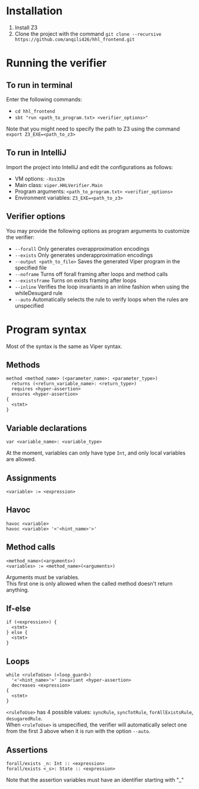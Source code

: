 # Installation
1. Install Z3
2. Clone the project with the command `git clone --recursive https://github.com/anqili426/hhl_frontend.git`

# Running the verifier
## To run in terminal
Enter the following commands: 
- `cd hhl_frontend`
- `sbt "run <path_to_program.txt> <verifier_options>"`

Note that you might need to specify the path to Z3 using the command `export Z3_EXE=<path_to_z3>`

## To run in IntelliJ
Import the project into IntelliJ and edit the configurations as follows:
- VM options: `-Xss32m`
- Main class: `viper.HHLVerifier.Main`
- Program arguments: `<path_to_program.txt> <verifier_options>`
- Environment variables: `Z3_EXE=<path_to_z3>`


## Verifier options
You may provide the following options as program arguments to customize the verifier:
- `--forall` Only generates overapproximation encodings
- `--exists` Only generates underapproximation encodings
- `--output <path_to_file>` Saves the generated Viper program in the specified file
- `--noframe` Turns off forall framing after loops and method calls
- `--existsframe` Turns on exists framing after loops
- `--inline` Verifies the loop invariants in an inline fashion when using the whileDesugard rule
- `--auto` Automatically selects the rule to verify loops when the rules are unspecified

# Program syntax
Most of the syntax is the same as Viper syntax. 

## Methods
```
method <method_name> (<parameter_name>: <parameter_type>)
  returns (<return_variable_name>: <return_type>)
  requires <hyper-assertion>
  ensures <hyper-assertion>
{
  <stmt>
}
```

## Variable declarations
```
var <variable_name>: <variable_type>
```
At the moment, variables can only have type `Int`, and only local variables are allowed.

## Assignments
```
<variable> := <expression>
```

## Havoc
```
havoc <variable>
havoc <variable> '<'<hint_name>'>'
```

## Method calls
```
<method_name>(<arguments>)
<variables> := <method_name>(<arguments>)
```
Arguments must be variables.\
This first one is only allowed when the called method doesn't return anything. 

## If-else
```
if (<expression>) {
  <stmt>
} else {
  <stmt>
}
```

## Loops
```
while <ruleToUse> (<loop_guard>)
  '<'<hint_name>'>' invariant <hyper-assertion>
  decreases <expression>
{
  <stmt>
}
```
`<ruleToUse>` has 4 possible values: `syncRule`, `syncTotRule`, `forAllExistsRule`, `desugaredRule`.\
When `<ruleToUse>` is unspecified, the verifier will automatically select one from the first 3 above when it is run with the option `--auto`.

## Assertions
```
forall/exists _n: Int :: <expression>
forall/exists <_s>: State :: <expression>
```
Note that the assertion variables must have an identifier starting with "_"




   




